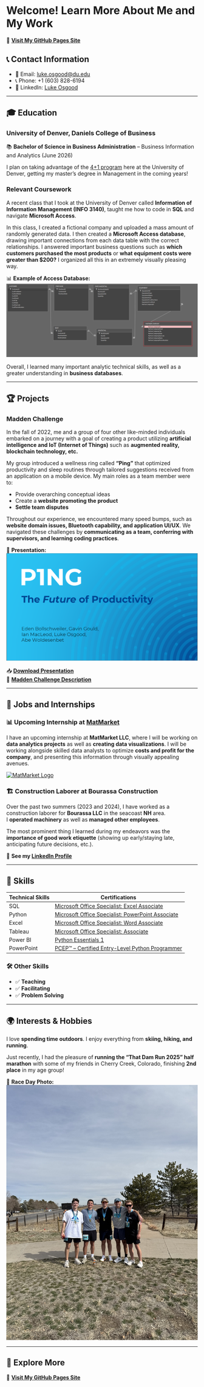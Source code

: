 # Welcome! Learn More About Me and My Work  

🔗 **[Visit My GitHub Pages Site](https://lukeosgood.github.io/)**  

## 📞 Contact Information  
- 📧 Email: [luke.osgood@du.edu](mailto:luke.osgood@du.edu)  
- 📞 Phone: +1 (603) 828-6194  
- 🔗 LinkedIn: [Luke Osgood](https://www.linkedin.com/in/luke-osgood/)

---

## 🎓 Education  
### **University of Denver, Daniels College of Business**  
📚 **Bachelor of Science in Business Administration** – Business Information and Analytics (June 2026)  

I plan on taking advantage of the [4+1 program](https://daniels.du.edu/undergraduate-programs/four-plus-one/) here at the University of Denver, getting my master’s degree in Management in the coming years!

### Relevant Coursework  
A recent class that I took at the University of Denver called **Information of Information Management (INFO 3140)**, taught me how to code in **SQL** and navigate **Microsoft Access**.

In this class, I created a fictional company and uploaded a mass amount of randomly generated data. I then created a **Microsoft Access database**, drawing important connections from each data table with the correct relationships. I answered important business questions such as **which customers purchased the most products** or **what equipment costs were greater than $200?** I organized all this in an extremely visually pleasing way.

📊 **Example of Access Database:**  
![Example of Access Database](info%203140%20exmaple.PNG)

Overall, I learned many important analytic technical skills, as well as a greater understanding in **business databases**.

---

## 🏆 Projects  
### **Madden Challenge**  
In the fall of 2022, me and a group of four other like-minded individuals embarked on a journey with a goal of creating a product utilizing **artificial intelligence and IoT (Internet of Things)** such as **augmented reality, blockchain technology, etc.**

My group introduced a wellness ring called **“Ping”** that optimized productivity and sleep routines through tailored suggestions received from an application on a mobile device. My main roles as a team member were to:
- Provide overarching conceptual ideas  
- Create a **website promoting the product**  
- **Settle team disputes**  

Throughout our experience, we encountered many speed bumps, such as **website domain issues, Bluetooth capability, and application UI/UX**. We navigated these challenges by **communicating as a team, conferring with supervisors, and learning coding practices**.

📂 **Presentation:**  
[![First Slide of Presentation](ping%20opening%20slide.PNG)](Madden%20Challenge.pptx)

📥 **[Download Presentation](Madden%20Challenge.pptx)**  
🔗 **[Madden Challenge Description](https://daniels.du.edu/entrepreneurship/4impact-challenge/)**  

---

## 💼 Jobs and Internships  
### **📊 Upcoming Internship at [MatMarket](https://www.matmarket.com/)**  
I have an upcoming internship at **MatMarket LLC**, where I will be working on **data analytics projects** as well as **creating data visualizations**. I will be working alongside skilled data analysts to optimize **costs and profit for the company**, and presenting this information through visually appealing avenues.

[![MatMarket Logo](https://static1.squarespace.com/static/60ca6de17df3145ec52a4771/t/60cb9f223a77382fcc8dadc8/1626902687098/)](https://www.matmarket.com/)

### **🏗️ Construction Laborer at Bourassa Construction**  
Over the past two summers (2023 and 2024), I have worked as a construction laborer for **Bourassa LLC** in the seacoast **NH** area.  
I **operated machinery** as well as **managed other employees**.  

The most prominent thing I learned during my endeavors was the **importance of good work etiquette** (showing up early/staying late, anticipating future decisions, etc.).  

📌 **See my [LinkedIn Profile](https://www.linkedin.com/in/luke-osgood/)**  

---

## 🔧 Skills  

| **Technical Skills** | **Certifications** |
|---------------------|---------------------|
| SQL | [Microsoft Office Specialist: Excel Associate](https://www.credly.com/badges/2b30f014-65cb-411a-9b1b-3c32062b9e9f/public_url) |
| Python | [Microsoft Office Specialist: PowerPoint Associate](https://www.credly.com/badges/0b1f4562-9ba4-4efd-a9dd-4db7ea8dfae4/public_url) |
| Excel | [Microsoft Office Specialist: Word Associate](https://www.credly.com/badges/49308e73-d4ac-49b8-a6a8-d9679993527e/public_url) |
| Tableau | [Microsoft Office Specialist: Associate](https://www.credly.com/badges/116d963b-ac84-43c8-86a5-042d05cc20e1/public_url) |
| Power BI | [Python Essentials 1](https://www.credly.com/badges/0b1f4562-9ba4-4efd-a9dd-4db7ea8dfae4/public_url) |
| PowerPoint | [PCEP™ – Certified Entry-Level Python Programmer](https://www.credly.com/badges/605489d0-004c-4494-9648-be6e470df6b4/public_url) |

### **🛠 Other Skills**  
- ✅ **Teaching**  
- ✅ **Facilitating**  
- ✅ **Problem Solving**  

---

## 🌍 Interests & Hobbies  
I love **spending time outdoors**. I enjoy everything from **skiing, hiking, and running**.  

Just recently, I had the pleasure of **running the “That Dam Run 2025” half marathon** with some of my friends in Cherry Creek, Colorado, finishing **2nd place** in my age group!

📸 **Race Day Photo:**  
[![That Dam Run 2025](that%20dam%20run.jpg)](https://sodisp.com/events/that-dam-131-10k-and-5k-2025/half-marathon/results/e_1049)

---

## 🚀 **Explore More**  
🔗 **[Visit My GitHub Pages Site](https://lukeosgood.github.io/)**  
